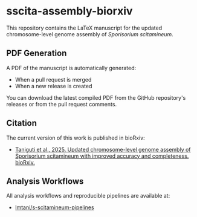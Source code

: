 # sscita-assembly-biorxiv

This repository contains the LaTeX manuscript for the updated chromosome-level genome assembly of *Sporisorium scitamineum*.

## PDF Generation

A PDF of the manuscript is automatically generated:
- When a pull request is merged
- When a new release is created

You can download the latest compiled PDF from the GitHub repository's releases or from the pull request comments.

## Citation

The current version of this work is published in bioRxiv:
- [Taniguti et al., 2025. Updated chromosome-level genome assembly of Sporisorium scitamineum with improved accuracy and completeness. bioRxiv.](https://www.biorxiv.org/content/10.1101/2025.05.23.649816v1)

## Analysis Workflows

All analysis workflows and reproducible pipelines are available at:
- [lmtani/s-scitamineum-pipelines](https://github.com/lmtani/s-scitamineum-pipelines?tab=readme-ov-file)
